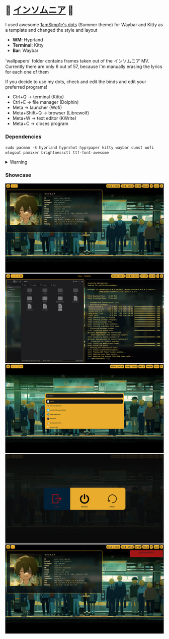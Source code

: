 # 🚧 [インソムニア](https://www.youtube.com/watch?v=35nV_M3asRs) 🚧

I used awesome [1amSimp1e's dots](https://github.com/1amSimp1e/dots) (Summer theme) for Waybar and Kitty as a template and changed the style and layout

- **WM**: Hyprland
- **Terminal**: Kitty
- **Bar**: Waybar

'wallpapers' folder contains frames taken out of the インソムニア MV. Currently there are only 6 out of 57, because I'm manually erasing the lyrics for each one of them

If you decide to use my dots, check and edit the binds and edit your preferred programs!
- Ctrl+Q → terminal (Kitty)
- Ctrl+E → file manager (Dolphin)
- Meta → launcher (Wofi)
- Meta+Shift+Q → browser (Librewolf)
- Meta+W → text editor (KWrite)
- Meta+C → closes program

### Dependencies
```
sudo pacman -S hyprland hyprshot hyprpaper kitty waybar dunst wofi wlogout pamixer brightnessctl ttf-font-awesome
```
<details><summary>Warning</summary><blockquote>
Some dependencies might be missing. Hyprshot and wlogout are not in official repos (as of 8.7.2024). You have to manually install them or use yay (or other pacman wrapper with AUR support) if you don't have AUR-based repo, such as Chaotic AUR in pacman.conf
    </blockquote></details>
  </blockquote></details>

### Showcase
![](https://raw.githubusercontent.com/MicrogamerCz/eve-linux-experience/🚧-insomnia-🚧/screenshots/insomnia.png)
![](https://raw.githubusercontent.com/MicrogamerCz/eve-linux-experience/🚧-insomnia-🚧/screenshots/insomnia3.png)
![](https://raw.githubusercontent.com/MicrogamerCz/eve-linux-experience/🚧-insomnia-🚧/screenshots/insomnia4.png)
![](https://raw.githubusercontent.com/MicrogamerCz/eve-linux-experience/🚧-insomnia-🚧/screenshots/insomnia5.png)
![](https://raw.githubusercontent.com/MicrogamerCz/eve-linux-experience/🚧-insomnia-🚧/screenshots/insomnia2.png)
